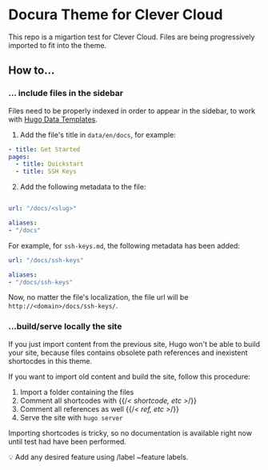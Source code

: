 
# Docura Theme for Clever Cloud

This repo is a migartion test for Clever Cloud. Files are being progressively imported to fit into the theme.

## How to...

### ... include files in the sidebar

Files need to be properly indexed in order to appear in the sidebar, to work with [Hugo Data Templates](https://gohugo.io/templates/data-templates/).

1. Add the file's title in `data/en/docs`, for example:
  
  ```yaml
  - title: Get Started
  pages:
    - title: Quickstart
    - title: SSH Keys
```

2. Add the following metadata to the file:

```yaml

url: "/docs/<slug>"

aliases:
- "/docs"
```

For example, for `ssh-keys.md`, the following metadata has been added:

```yaml
url: "/docs/ssh-keys"

aliases:
- "/docs/ssh-keys"
```

Now, no matter the file's localization, the file url will be `http://<domain>/docs/ssh-keys/`.

### ...build/serve locally the site

If you just import content from the previous site, Hugo won't be able to build your site, because files contains obsolete path references and inexistent shortocdes in this theme.

If you want to import old content and build the site, follow this procedure:

1. Import a folder containing the files
2. Comment all shortcodes with {{/*< shortcode, etc >*/}}
3. Comment all references as well {{/*< ref, etc >*/}}
4. Serve the site with `hugo server`

Importing shortcodes is tricky, so no documentation is available right now until test had have been performed.

💡 Add any desired feature using /label ~feature labels.
